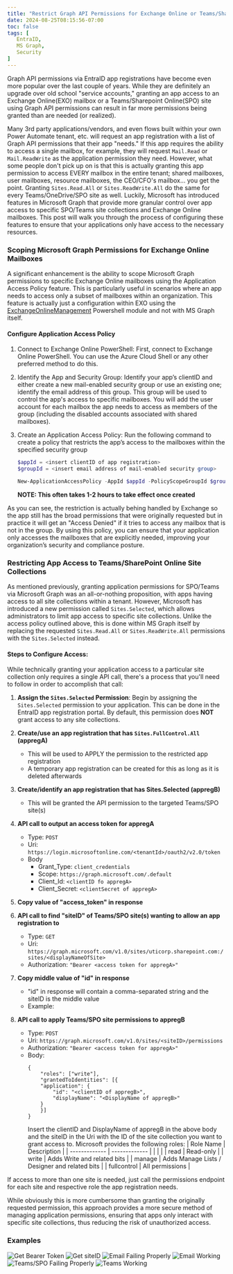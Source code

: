 ```yaml
---
title: "Restrict Graph API Permissions for Exchange Online or Teams/Sharepoint Online"
date: 2024-08-25T08:15:56-07:00
toc: false
tags: [
   EntraID,
   MS Graph,
   Security
]
---
```


Graph API permissions via EntraID app registrations have become even more popular over the last couple of years. While they are definitely an upgrade over old school "service accounts," granting an app access to an Exchange Online(EXO) mailbox or a Teams/Sharepoint Online(SPO) site using Graph API permissions can result in far more permissions being granted than are needed (or realized).

Many 3rd party applications/vendors, and even flows built within your own Power Automate tenant, etc. will request an app registration with a list of Graph API permissions that their app "needs." If this app requires the ability to access a single mailbox, for example, they will request `Mail.Read` or `Mail.ReadWrite` as the application permission they need. However, what some people don't pick up on is that this is actually granting this app permission to access EVERY mailbox in the entire tenant; shared mailboxes, user mailboxes, resource mailboxes, the CEO/CFO's mailbox... you get the point. Granting `Sites.Read.All` or `Sites.ReadWrite.All` do the same for every Teams/OneDrive/SPO site as well. Luckily, Microsoft has introduced features in Microsoft Graph that provide more granular control over app access to specific SPO/Teams site collections and Exchange Online mailboxes. This post will walk you through the process of configuring these features to ensure that your applications only have access to the necessary resources.

### Scoping Microsoft Graph Permissions for Exchange Online Mailboxes
A significant enhancement is the ability to scope Microsoft Graph permissions to specific Exchange Online mailboxes using the Application Access Policy feature. This is particularly useful in scenarios where an app needs to access only a subset of mailboxes within an organization. This feature is actually just a configuration within EXO using the [ExchangeOnlineManagement](https://www.powershellgallery.com/packages/ExchangeOnlineManagement/3.5.1) Powershell module and not with MS Graph itself.

#### Configure Application Access Policy
1. Connect to Exchange Online PowerShell: First, connect to Exchange Online PowerShell. You can use the Azure Cloud Shell or any other preferred method to do this.

2. Identify the App and Security Group: Identify your app’s clientID and either create a new mail-enabled security group or use an existing one; identify the email address of this group. This group will be used to control the app's access to specific mailboxes. You will add the user account for each mailbox the app needs to access as members of the group (including the disabled accounts associated with shared mailboxes).

3. Create an Application Access Policy: Run the following command to create a policy that restricts the app’s access to the mailboxes within the specified security group
   ```powershell
   $appId = <insert clientID of app registration>
   $groupId = <insert email address of mail-enabled security group>
   
   New-ApplicationAccessPolicy -AppId $appId -PolicyScopeGroupId $groupId -AccessRight RestrictAccess -Description "Scopes down appregX to just mailboxes in groupY"
   ```
   **NOTE: This often takes 1-2 hours to take effect once created**

As you can see, the restriction is actually behing handled by Exchange so the app still has the broad permissions that were originally requested but in practice it will get an "Access Denied" if it tries to access any mailbox that is not in the group. By using this policy, you can ensure that your application only accesses the mailboxes that are explicitly needed, improving your organization’s security and compliance posture.


### Restricting App Access to Teams/SharePoint Online Site Collections
As mentioned previously, granting application permissions for SPO/Teams via Microsoft Graph was an all-or-nothing proposition, with apps having access to all site collections within a tenant. However, Microsoft has introduced a new permission called `Sites.Selected`, which allows administrators to limit app access to specific site collections. Unlike the access policy outlined above, this is done within MS Graph itself by replacing the requested `Sites.Read.All` or `Sites.ReadWrite.All` permissions with the `Sites.Selected` instead.

#### Steps to Configure Access:
While technically granting your application access to a particular site collection only requires a single API call, there's a process that you'll need to follow in order to accomplish that call:

1. **Assign the `Sites.Selected` Permission**:
   Begin by assigning the `Sites.Selected` permission to your application. This can be done in the EntraID app registration portal. By default, this permission does **NOT** grant access to any site collections.

2. **Create/use an app registration that has `Sites.FullControl.All` (appregA)**
   - This will be used to APPLY the permission to the restricted app registration
   - A temporary app registration can be created for this as long as it is deleted afterwards

3. **Create/identify an app registration that has Sites.Selected (appregB)**
   - This will be granted the API permission to the targeted Teams/SPO site(s)

4. **API call to output an access token for appregA**
   - Type: `POST`
   - Uri: `https://login.microsoftonline.com/<tenantId>/oauth2/v2.0/token`
   - Body
     - Grant_Type: `client_credentials`
     - Scope: `https://graph.microsoft.com/.default`
     - Client_Id: `<clientID fo appregA>`
     - Client_Secret: `<clientSecret of appregA>`
     

6. **Copy value of "access_token" in response**

7. **API call to find "siteID" of Teams/SPO site(s) wanting to allow an app registration to**
   - Type: `GET`
   - Uri: `https://graph.microsoft.com/v1.0/sites/uticorp.sharepoint.com:/sites/<displayNameOfSite>`
   - Authorization: `"Bearer <access token for appregA>"`

8. **Copy middle value of "id" in response**
   - "id" in response will contain a comma-separated string and the siteID is the middle value
   - Example: 

9. **API call to apply Teams/SPO site permissions to appregB**
   - Type: `POST`
   - Uri: `https://graph.microsoft.com/v1.0/sites/<siteID>/permissions`
   - Authorization: `"Bearer <access token for appregA>"`
   - Body:
        ```text
        {
            "roles": ["write"],
            "grantedToIdentities": [{
            "application": {
                "id": "<clientID of appregB>",
                "displayName": "<DisplayName of appregB>"
            }
            }]
        }
        ```
        Insert the clientID and DisplayName of appregB in the above body and the siteID in the Uri with the ID of the site collection you want to grant access to. Microsoft provides the following roles:
        | Role Name     | Description                            |
        | ------------- | -------------                          |
        |               |                                        |
        | read | Read-only                                       |
        | write | Adds Write and related bits                    |
        | manage | Adds Manage Lists / Designer and related bits |
        | fullcontrol | All permissions                          |

If access to more than one site is needed, just call the permissions endpoint for each site and respective role the app registration needs.

While obviously this is more cumbersome than granting the originally requested permission, this approach provides a more secure method of managing application permissions, ensuring that apps only interact with specific site collections, thus reducing the risk of unauthorized access.

### Examples
![Get Bearer Token](getBearerToken.png)
![Get siteID](getSiteID.png)
![Email Failing Properly](emailFailing.png)
![Email Working](emailWorking.png)
![Teams/SPO Failing Properly](teamsFailing.png)
![Teams Working](teamsWorking.png)
